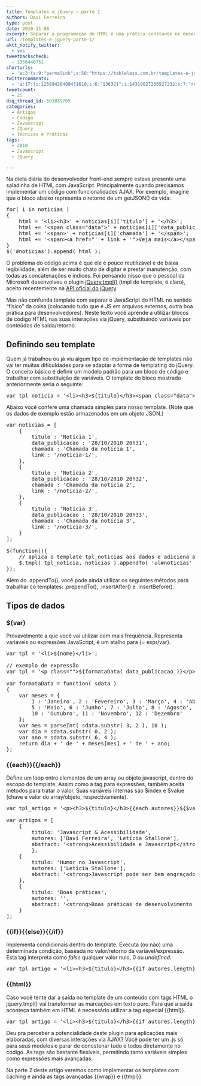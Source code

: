 ```yaml
---
title: Templates e jQuery – parte 1
authors: Davi Ferreira
type: post
date: 2010-11-08
excerpt: Separar a programação do HTML é uma prática constante no desenvolvimento web. Durante muito tempo, no entanto, o JavaScript ficou de fora dessa. Chegou a hora de reverter este quadro.
url: /templates-e-jquery-parte-1/
aktt_notify_twitter:
  - yes
tweetbackscheck:
  - 1356440751
shorturls:
  - 'a:3:{s:9:"permalink";s:50:"https://tableless.com.br/templates-e-jquery-parte-1";s:7:"tinyurl";s:26:"https://tinyurl.com/3zhfa3b";s:4:"isgd";s:19:"https://is.gd/WkuhWP";}'
twittercomments:
  - 'a:17:{i:12589426408431616;s:6:"136321";i:14319027266527232;s:7:"retweet";i:14318747263176704;s:7:"retweet";i:12654536934035457;s:7:"retweet";i:12653002087211009;s:7:"retweet";i:17524290672926720;s:7:"retweet";i:60675013988204544;s:6:"137642";i:129613816362319873;s:7:"retweet";i:129543420053172224;s:7:"retweet";i:129543327329689600;s:7:"retweet";i:129541797994184704;s:7:"retweet";i:129541699046350848;s:7:"retweet";i:186442457112780800;s:7:"retweet";i:268663122141786112;s:7:"retweet";i:268553287744225281;s:7:"retweet";i:273469806190149632;s:7:"retweet";i:273465631557443585;s:7:"retweet";}'
tweetcount:
  - 25
dsq_thread_id: 503039705
categories:
  - Artigos
  - Código
  - Javascript
  - JQuery
  - Técnicas e Práticas
tags:
  - 2010
  - Javascript
  - JQuery

---
```

Na dieta diária do desenvolvedor front-end sempre esteve presente uma saladinha de HTML com JavaScript. Principalmente quando precisamos implementar um código com funcionalidades AJAX. Por exemplo, imagine que o bloco abaixo representa o retorno de um getJSON() da vida:

<pre class="lang-javascript">for( i in noticias )
{
    html = '&lt;li&gt;&lt;h3&gt;' + noticias[i]['titulo'] + '&lt;/h3&gt;';
    html += '&lt;span class="data"&gt;' + noticias[i]['data_publicacao'] + '&lt;/span&gt;';
    html += '&lt;span&gt;' + noticias[i]['chamada'] + '&lt;/span&gt;';
    html += '&lt;span&gt;&lt;a href="' + link + '"&gt;Veja mais&lt;/a&gt;&lt;/span&gt;&lt;/li&gt;';
}
$('#noticias').append( html );</pre>

O problema do código acima é que ele é pouco reutilizável e de baixa legibilidade, além de ser muito chato de digitar e prestar manutenção, com todas as concatenações e índices. Foi pensando nisso que o pessoal da Microsoft desenvolveu o plugin <a href="https://github.com/jquery/jquery-tmpl" rel="external" title="jQuery.tmpl() no GitHub">jQuery.tmpl()</a> (tmpl de template, é claro), aceito recentemente na <a href="https://api.jquery.com/jquery.tmpl/" rel="external" title="Página do plugin jQuery.tmpl() na documentação oficial do jQuery">API oficial do jQuery</a>.

Mas não confunda template com separar o JavaScript do HTML no sentido &#8220;físico&#8221; da coisa (colocando tudo que é JS em arquivos externos, outra boa prática para desenvolvedores). Neste texto você aprende a utilizar blocos de código HTML nas suas interações via jQuery, substituindo variáveis por conteúdos de saída/retorno.

## Definindo seu template

Quem já trabalhou ou já viu algum tipo de implementação de templates não vai ter muitas dificuldades para se adaptar à forma de templating do jQuery. O conceito básico é definir um modelo padrão para um bloco de código e trabalhar com substituição de variáveis. O template do bloco mostrado anteriormente seria o seguinte:

<pre class="lang-javascript">var tpl_noticia = '&lt;li&gt;&lt;h3&gt;${titulo}&lt;/h3&gt;&lt;span class="data"&gt;${data_publicacao}&lt;/span&gt;&lt;span&gt;${chamada}&lt;/span&gt;&lt;span&gt;&lt;a href="${link}"&gt;Veja mais&lt;/a&gt;&lt;/span&gt;&lt;/li&gt;';</pre>

Abaixo você confere uma chamada simples para nosso template. (Note que os dados de exemplo estão armazenados em um objeto JSON.)

<pre class="lang-javascript">var noticias = [
    {
        titulo : 'Notícia 1',
        data_publicacao : '28/10/2010 20h31',
        chamada : 'Chamada da notícia 1',
        link : '/noticia-1/',
    },
    {
        titulo : 'Notícia 2',
        data_publicacao : '28/10/2010 20h32',
        chamada : 'Chamada da notícia 2',
        link : '/noticia-2/',
    },
    {
        titulo : 'Notícia 3',
        data_publicacao : '28/10/2010 20h33',
        chamada : 'Chamada da notícia 3',
        link : '/noticia-3/',
    }
];

$(function(){
    // aplica o template tpl_noticias aos dados e adiciona a lista ao elemento ul
    $.tmpl( tpl_noticia, noticias ).appendTo( 'ul#noticias' );
});</pre>

Além do .appendTo(), você pode ainda utilizar os seguintes métodos para trabalhar co templates: .prependTo(), .insertAfter() e .insertBefore().

## Tipos de dados

### ${var}

Provavelmente a que você vai utilizar com mais frequência. Representa variáveis ou expressões JavaScript, é um atalho para {= expr/var}.

<pre class="lang-javascript">var tpl = '&lt;li&gt;${nome}&lt;/li&gt;';
                
// exemplo de express&atilde;o
var tpl = '&lt;p class=""&gt;${formataData( data_publicacao )}&lt;/p&gt;';

var formataData = function( sdata )
{
    var meses = { 
        1 : 'Janeiro', 2 : 'Fevereiro', 3 : 'Mar&ccedil;o', 4 : 'Abril', 
        5 : 'Maio', 6 : 'Junho', 7 : 'Julho', 8 : 'Agosto', 9 : 'Setembro', 
        10 : 'Outubro', 11 : 'Novembro', 12 : 'Dezembro' 
    };
    var mes = parseInt( sdata.substr( 3, 2 ), 10 );
    var dia = sdata.substr( 0, 2 );
    var ano = sdata.substr( 6, 4 );
    return dia + ' de ' + meses[mes] + ' de ' + ano;
};</pre>

### {{each}}{{/each}}

Define um loop entre elementos de um array ou objeto javascript, dentro do escopo do template. Assim como a tag para expressões, também aceita métodos para tratar o valor. Suas variáveis internas são $index e $value (chave e valor do array/objeto, respectivamente). 

<pre class="lang-javascript">var tpl_artigo = '&lt;p&gt;&lt;h3&gt;${titulo}&lt;/h3&gt;{{each autores}}${$value.toUpperCase()}&lt;br /&gt;{{/each}}&lt;/p&gt;';

var artigos = [
    { 
        titulo: 'Javascript &amp; Acessibilidade', 
        autores: ['Davi Ferreira', 'Let&iacute;cia Stallone'],
        abstract: '&lt;strong&gt;Acessibilidade e Javascript&lt;/strong&gt;',
        },
    { 
        titulo: 'Humor no Javascript', 
        autores: ['Let&iacute;cia Stallone'],
        abstract: '&lt;strong&gt;Javascript pode ser bem engra&ccedil;ado&lt;/strong&gt;',
    },
    { 
        titulo: 'Boas pr&aacute;ticas', 
        autores: '',
        abstract: '&lt;strong&gt;Boas pr&aacute;ticas de desenvolvimento web&lt;/strong&gt;',
    }
];</pre>

### {{if}}{{else}}{{/if}}

Implementa condicionais dentro do template. Executa (ou não) uma determinada condição, baseada no valor/retorno da variável/expressão. Esta tag interpreta como _false_ qualquer valor nulo, 0 ou _undefined_.

<pre class="lang-javascript">var tpl_artigo = '&lt;li&gt;&lt;h3&gt;${titulo}&lt;/h3&gt;{{if autores.length}}Autor(es): {{else}}sem autor cadastrado{{/if}}{{each autores}}${$value.toUpperCase()}&lt;br /&gt;{{/each}}&lt;/li&gt;';</pre></p> 

### {{html}}

Caso você tente dar a saída no template de um conteúdo com tags HTML o jquery.tmpl() vai transformar as marcações em texto puro. Para que a saída aconteça também em HTML é necessário utilizar a tag especial {{html}}. 

<pre class="lang-javascript">var tpl_artigo = '&lt;li&gt;&lt;h3&gt;${titulo}&lt;/h3&gt;{{if autores.length}}Autor(es): {{else}}sem autor cadastrado{{/if}}{{each autores}}${$value.toUpperCase()}&lt;br /&gt;{{/each}}{{html abstract}}&lt;/li&gt;';</pre>

Deu pra perceber a potencialidade deste plugin para aplicações mais elaboradas, com diversas interações via AJAX? Você pode ter um .js só para seus modelos e parar de concatenar tudo e todos diretamente no código. As tags são bastante flexíveis, permitindo tanto variáveis simples como expressões mais avançadas.

Na parte 2 deste artigo veremos como implementar os templates com caching e ainda as tags avançadas {{wrap}} e {{tmpl}}.